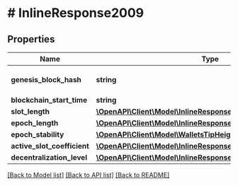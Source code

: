 # # InlineResponse2009

## Properties

Name | Type | Description | Notes
------------ | ------------- | ------------- | -------------
**genesis_block_hash** | **string** | The hash of genesis block | 
**blockchain_start_time** | **string** |  | 
**slot_length** | [**\OpenAPI\Client\Model\InlineResponse2009SlotLength**](InlineResponse2009SlotLength.md) |  | 
**epoch_length** | [**\OpenAPI\Client\Model\InlineResponse2009EpochLength**](InlineResponse2009EpochLength.md) |  | 
**epoch_stability** | [**\OpenAPI\Client\Model\WalletsTipHeight**](WalletsTipHeight.md) |  | 
**active_slot_coefficient** | [**\OpenAPI\Client\Model\InlineResponse2009ActiveSlotCoefficient**](InlineResponse2009ActiveSlotCoefficient.md) |  | 
**decentralization_level** | [**\OpenAPI\Client\Model\InlineResponse2009ActiveSlotCoefficient**](InlineResponse2009ActiveSlotCoefficient.md) |  | 

[[Back to Model list]](../../README.md#documentation-for-models) [[Back to API list]](../../README.md#documentation-for-api-endpoints) [[Back to README]](../../README.md)


